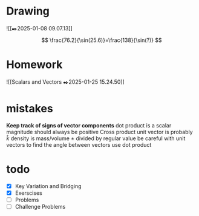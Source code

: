 # Drawing
![[✒️2025-01-08 09.07.13]]
$$
\frac{76.2}{\sin(25.6)}=\frac{138}{\sin(?)}
$$
# Homework

![[Scalars and Vectors ✒️2025-01-25 15.24.50]]
# mistakes
**Keep track of signs of vector components**
dot product is a scalar
magnitude should always be positive
Cross product unit vector is probably $\hat{k}$
density is mass/volume
$\pm$ divided by regular value
be careful with unit vectors
to find the angle between vectors use dot product
# todo
- [x] Key Variation and Bridging
- [x] Exerscises
- [ ] Problems
- [ ] Challenge Problems